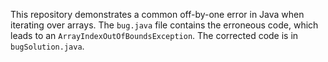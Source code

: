 This repository demonstrates a common off-by-one error in Java when iterating over arrays. The `bug.java` file contains the erroneous code, which leads to an `ArrayIndexOutOfBoundsException`. The corrected code is in `bugSolution.java`.